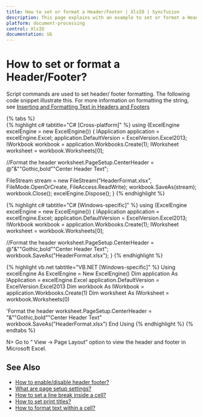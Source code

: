 ```yaml
---
title: How to set or format a Header/Footer | XlsIO | Syncfusion
description: This page explains with an example to set or format a Header/Footer using Syncfusion .NET Excel library (XlsIO).
platform: document-processing
control: XlsIO
documentation: UG
---
```


# How to set or format a Header/Footer?

Script commands are used to set header/ footer formatting. The following code snippet illustrate this. For more information on formatting the string, see [Inserting and Formatting Text in Headers and Footers](https://docs.microsoft.com/en-us/previous-versions/office/developer/office-2007/bb225426(v=office.12))

{% tabs %}  
{% highlight c# tabtitle="C# [Cross-platform]" %}
using (ExcelEngine excelEngine = new ExcelEngine())
{
  IApplication application = excelEngine.Excel;
  application.DefaultVersion = ExcelVersion.Excel2013;
  IWorkbook workbook = application.Workbooks.Create(1);
  IWorksheet worksheet = workbook.Worksheets[0];

  //Format the header
  worksheet.PageSetup.CenterHeader = @"&""Gothic,bold""Center Header Text";

  FileStream stream = new FileStream("HeaderFormat.xlsx", FileMode.OpenOrCreate, FileAccess.ReadWrite);
  workbook.SaveAs(stream);
  workbook.Close();
  excelEngine.Dispose();
}
{% endhighlight %}

{% highlight c# tabtitle="C# [Windows-specific]" %}
using (ExcelEngine excelEngine = new ExcelEngine())
{
  IApplication application = excelEngine.Excel;
  application.DefaultVersion = ExcelVersion.Excel2013;
  IWorkbook workbook = application.Workbooks.Create(1);
  IWorksheet worksheet = workbook.Worksheets[0];

  //Format the header
  worksheet.PageSetup.CenterHeader = @"&""Gothic,bold""Center Header Text";
  workbook.SaveAs("HeaderFormat.xlsx");
}
{% endhighlight %}

{% highlight vb.net tabtitle="VB.NET [Windows-specific]" %}
Using excelEngine As ExcelEngine = New ExcelEngine()
  Dim application As IApplication = excelEngine.Excel
  application.DefaultVersion = ExcelVersion.Excel2013
  Dim workbook As IWorkbook = application.Workbooks.Create(1)
  Dim worksheet As IWorksheet = workbook.Worksheets(0)

  'Format the header
  worksheet.PageSetup.CenterHeader = "&""Gothic,bold""Center Header Text"
  workbook.SaveAs("HeaderFormat.xlsx")
End Using
{% endhighlight %}
{% endtabs %}

N> Go to “ View -> Page Layout” option to view the header and footer in Microsoft Excel. 

## See Also

* [How to enable/disable header footer?](https://help.syncfusion.com/file-formats/xlsio/excel-to-pdf-converter-settings#header-footer-option)
* [What are page setup settings?](https://help.syncfusion.com/file-formats/xlsio/working-with-excel-worksheet#page-setup-settings)
* [How to set a line break inside a cell?](https://help.syncfusion.com/file-formats/xlsio/faqs/how-to-set-a-line-break-inside-a-cell)
* [How to set print titles?](https://help.syncfusion.com/file-formats/xlsio/faqs/how-to-set-print-titles)
* [How to format text within a cell?](https://help.syncfusion.com/file-formats/xlsio/faqs/how-to-format-text-within-a-cell)
